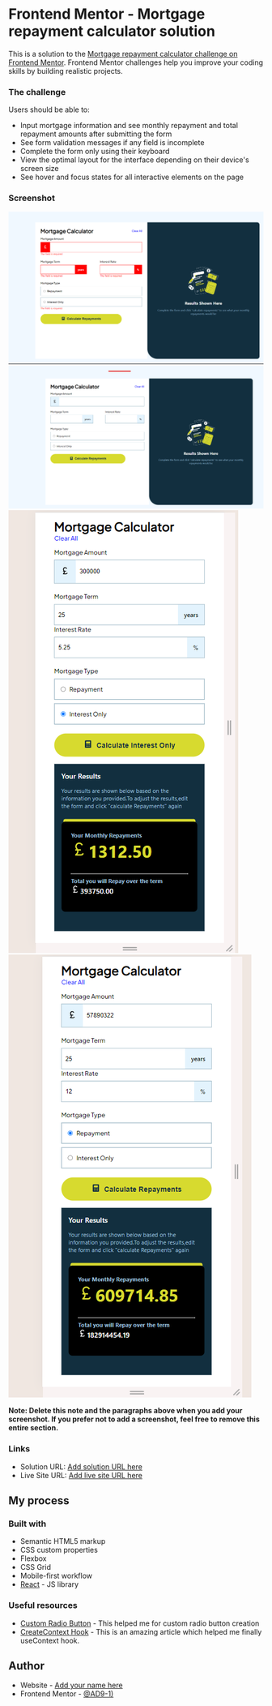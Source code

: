 # Frontend Mentor - Mortgage repayment calculator solution

This is a solution to the [Mortgage repayment calculator challenge on Frontend Mentor](https://www.frontendmentor.io/challenges/mortgage-repayment-calculator-Galx1LXK73). Frontend Mentor challenges help you improve your coding skills by building realistic projects.




### The challenge

Users should be able to:

- Input mortgage information and see monthly repayment and total repayment amounts after submitting the form
- See form validation messages if any field is incomplete
- Complete the form only using their keyboard
- View the optimal layout for the interface depending on their device's screen size
- See hover and focus states for all interactive elements on the page

### Screenshot

![](./screenshots/desktop-error.png)![](./screenshots/desktop.png)![k](./screenshots/mobile-interest.png)![](./screenshots/mobile-repayment.png)



**Note: Delete this note and the paragraphs above when you add your screenshot. If you prefer not to add a screenshot, feel free to remove this entire section.**

### Links

- Solution URL: [Add solution URL here](https://your-solution-url.com)
- Live Site URL: [Add live site URL here](https://your-live-site-url.com)

## My process

### Built with

- Semantic HTML5 markup
- CSS custom properties
- Flexbox
- CSS Grid
- Mobile-first workflow
- [React](https://reactjs.org/) - JS library



### Useful resources

- [Custom Radio Button](https://www.w3schools.com/howto/tryit.asp?filename=tryhow_css_custom_radio) - This helped me for custom radio button creation
- [CreateContext Hook](https://react.dev/reference/react/useContext) - This is an amazing article which helped me finally useContext hook.



## Author

- Website - [Add your name here](https://www.your-site.com)
- Frontend Mentor - [@AD9-1)](https://www.frontendmentor.io/profile/AD9-1)


